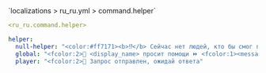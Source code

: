 <!--@include: @/parts/module/command/helper.md#title-->
<!--@include: @/parts/words.md#path--> `localizations > ru_ru.yml > command.helper`

<!--@include: @/parts/module/command/helper.md#explanation-->

<!--@include: @/parts/words.md#edit-->
```yaml
<ru_ru.command.helper>
```

<!--@include: @/parts/words.md#default-->
```yaml
helper:
  null-helper: "<color:#ff7171><b>⁉</b> Сейчас нет людей, кто бы смог помочь"
  global: "<fcolor:2>👤 <display_name> просит помощи ⏩ <fcolor:1><message>"
  player: "<fcolor:2>👤 Запрос отправлен, ожидай ответа"
```

<!--@include: @/parts/module/command/helper.md#parameters-->
<!--@include: @/parts/module/command/helper.md#localization-->


